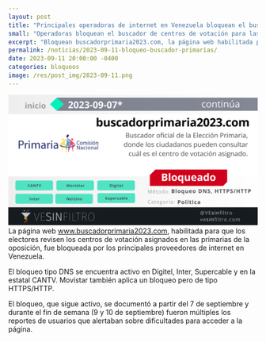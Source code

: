 ```yaml
---
layout: post
title: "Principales operadoras de internet en Venezuela bloquean el buscador de centros de votación para las primarias de la oposición"
small: "Operadoras bloquean el buscador de centros de votación para las primarias de la oposición"
excerpt: "Bloquean buscadorprimaria2023.com, la página web habilitada para que los electores revisen los centros de votación asignados en las primarias de la oposición"
permalink: /noticias/2023-09-11-bloqueo-buscador-primarias/
date: 2023-09-11 20:00:00 -0400
categories: bloqueos
image: /res/post_img/2023-09-11.png
---
```

![](/res/post_img/2023-09-11.png)
La página web www.buscadorprimaria2023.com, habilitada para que los electores revisen los centros de votación asignados en las primarias de la oposición, fue bloqueada por los principales proveedores de internet en Venezuela. 

El bloqueo tipo DNS se encuentra activo en Digitel, Inter, Supercable y en la estatal CANTV. Movistar también aplica un bloqueo pero de tipo HTTPS/HTTP.

El bloqueo, que sigue activo, se documentó a partir del 7 de septiembre y durante el fin de semana (9 y 10 de septiembre) fueron múltiples los reportes de usuarios que alertaban sobre dificultades para acceder a la página.
